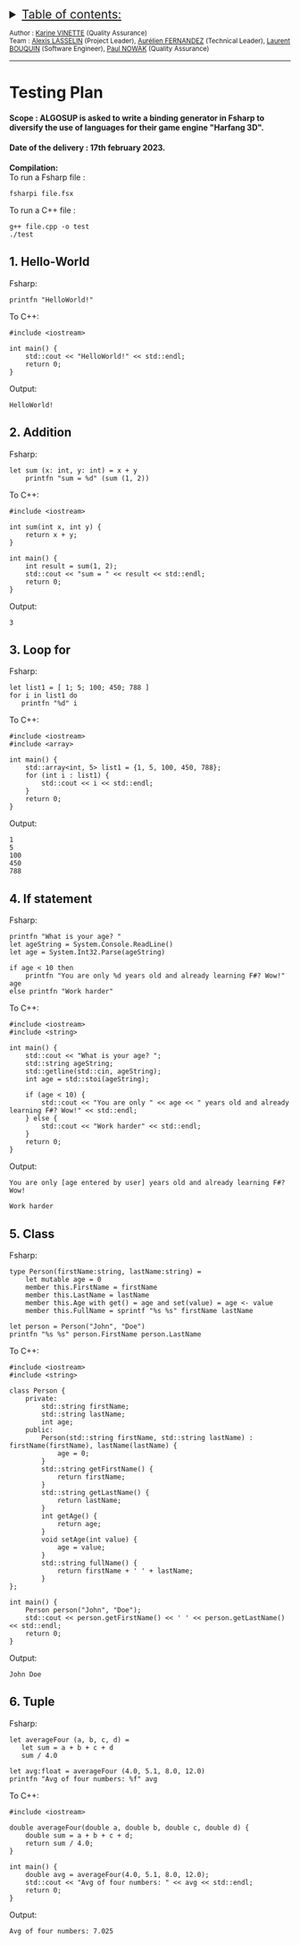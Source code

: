 <details>
<summary style="text-decoration: underline; font-size:150%">Table of contents:</summary>

1. [Hello-World](#1-hello-world)
2. [Addition](#2-addition)
3. [Loop for](#3-loop-for)
4. [If statement](#4-if-statement)
5. [Class](#5-class)
6. [Tuple](#6-tuple)
    
</details>
 
<sub> Author : [Karine VINETTE](https://www.linkedin.com/in/karine-vinette-63911b1b8/) (Quality Assurance) </sub><br>
<sub> Team : [Alexis LASSELIN](https://www.linkedin.com/in/alexis-lasselin-318649251/) (Project Leader), [Aurélien FERNANDEZ](https://www.linkedin.com/in/aurélien-fernandez-4971201b8/) (Technical Leader), [Laurent BOUQUIN](https://www.linkedin.com/in/laurent-bouquin-60911a1b8/) (Software Engineer), [Paul NOWAK](https://www.linkedin.com/in/paul-nowak-0757a61a7/) (Quality Assurance) </sub>

---

<h1>Testing Plan</h1>

#### Scope : ALGOSUP is asked to write a **binding generator in Fsharp** to diversify the use of languages for their game engine "Harfang 3D".
#### Date of the delivery : 17th february 2023.

**Compilation:**<br> 
To run a Fsharp file :
```
fsharpi file.fsx
```
To run a C++ file :
```
g++ file.cpp -o test
./test
```

## 1. Hello-World
Fsharp:
```
printfn "HelloWorld!"
```
To C++:
```
#include <iostream>

int main() {
    std::cout << "HelloWorld!" << std::endl;
    return 0;
}
```
Output:
```
HelloWorld!
```

## 2. Addition
Fsharp:
```
let sum (x: int, y: int) = x + y
    printfn "sum = %d" (sum (1, 2))
```
To C++:
```
#include <iostream>

int sum(int x, int y) {
    return x + y;
}

int main() {
    int result = sum(1, 2);
    std::cout << "sum = " << result << std::endl;
    return 0;
}
```
Output:
```
3
```

## 3. Loop for
Fsharp:
```
let list1 = [ 1; 5; 100; 450; 788 ]
for i in list1 do
   printfn "%d" i
```
To C++:
```
#include <iostream>
#include <array>

int main() {
    std::array<int, 5> list1 = {1, 5, 100, 450, 788};
    for (int i : list1) {
        std::cout << i << std::endl;
    }
    return 0;
}
```
Output:
```
1
5
100
450
788
```

## 4. If statement
Fsharp:
```
printfn "What is your age? "
let ageString = System.Console.ReadLine()
let age = System.Int32.Parse(ageString)

if age < 10 then
    printfn "You are only %d years old and already learning F#? Wow!" age
else printfn "Work harder"
```
To C++:
```
#include <iostream>
#include <string>

int main() {
    std::cout << "What is your age? ";
    std::string ageString;
    std::getline(std::cin, ageString);
    int age = std::stoi(ageString);

    if (age < 10) {
        std::cout << "You are only " << age << " years old and already learning F#? Wow!" << std::endl;
    } else {
        std::cout << "Work harder" << std::endl;
    }
    return 0;
}
```
Output:
```
You are only [age entered by user] years old and already learning F#? Wow!
```
```
Work harder
```


## 5. Class
Fsharp:
```
type Person(firstName:string, lastName:string) =
    let mutable age = 0
    member this.FirstName = firstName
    member this.LastName = lastName
    member this.Age with get() = age and set(value) = age <- value
    member this.FullName = sprintf "%s %s" firstName lastName
    
let person = Person("John", "Doe")
printfn "%s %s" person.FirstName person.LastName
```
To C++:
```
#include <iostream>
#include <string>

class Person {
    private:
        std::string firstName;
        std::string lastName;
        int age;
    public:
        Person(std::string firstName, std::string lastName) : firstName(firstName), lastName(lastName) {
            age = 0;
        }
        std::string getFirstName() {
            return firstName;
        }
        std::string getLastName() {
            return lastName;
        }
        int getAge() {
            return age;
        }
        void setAge(int value) {
            age = value;
        }
        std::string fullName() {
            return firstName + ' ' + lastName;
        }
};

int main() {
    Person person("John", "Doe");
    std::cout << person.getFirstName() << ' ' << person.getLastName() << std::endl;
    return 0;
}
```
Output:
```
John Doe
```

## 6. Tuple
Fsharp:
```
let averageFour (a, b, c, d) =
   let sum = a + b + c + d
   sum / 4.0

let avg:float = averageFour (4.0, 5.1, 8.0, 12.0)
printfn "Avg of four numbers: %f" avg
```
To C++:
```
#include <iostream>

double averageFour(double a, double b, double c, double d) {
    double sum = a + b + c + d;
    return sum / 4.0;
}

int main() {
    double avg = averageFour(4.0, 5.1, 8.0, 12.0);
    std::cout << "Avg of four numbers: " << avg << std::endl;
    return 0;
}
```
Output:
```
Avg of four numbers: 7.025
```





